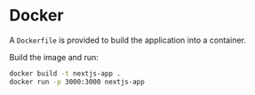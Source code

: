 # Docker

A `Dockerfile` is provided to build the application into a container.

Build the image and run:

```bash
docker build -t nextjs-app .
docker run -p 3000:3000 nextjs-app
```
